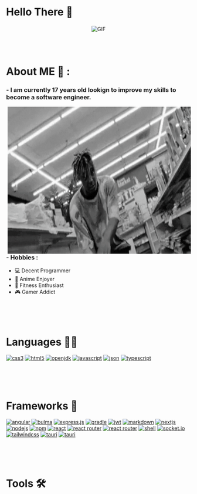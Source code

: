 # Hello There 👋

<div align="center">
    <img hight="300" width="700" alt="GIF" align="center" src="https://media.tenor.com/b8dZlh8booYAAAAC/goku-alongando.gif">
</div>

</br>
</br>
</br>

# About ME 💬 :

### - I am currently 17 years old lookign to improve my skills to become a software engineer.

<img height="400" width="500" alt="GIF" align="right" src="https://github.com/rtgamingwdt/rtgamingwdt/blob/master/assets/juice-wrld.gif">

### - Hobbies : 
- 💻 Decent Programmer
- 🥋 Anime Enjoyer
- 💪 Fitness Enthusiast
- 🎮 Gamer Addict

</br>
</br>
</br>

# Languages 👨‍💻
[<img src="https://img.shields.io/badge/CSS3-1572B6?style=for-the-badge&logo=css3&logoColor=white" alt="css3" width="100" height="50">](https://www.w3.org/Style/CSS/)
[<img src="https://img.shields.io/badge/HTML5-E34F26?style=for-the-badge&logo=html5&logoColor=white" alt="html5" width="100" height="50">](https://html.com/html5/)
[<img src="https://img.shields.io/badge/OpenJDK-ED8B00?style=for-the-badge&logo=openjdk&logoColor=white" alt="openjdk" width="125" height="50">](https://jdk.java.net/)
[<img src="https://img.shields.io/badge/JavaScript-323330?style=for-the-badge&logo=javascript&logoColor=F7DF1E" alt="javascript" width="150" height="50">](https://www.javascript.com)
[<img src="https://img.shields.io/badge/json-5E5C5C?style=for-the-badge&logo=json&logoColor=white" alt="json" width="100" height="50">](https://www.json.org/json-en.html)
[<img src="https://img.shields.io/badge/TypeScript-007ACC?style=for-the-badge&logo=typescript&logoColor=white" alt="typescript" width="150" height="50">](https://www.typescriptlang.org)

</br>
</br>
</br>

# Frameworks 🌱
[<img src="https://img.shields.io/badge/Angular-DD0031?style=for-the-badge&logo=angular&logoColor=white" alt="angular" width="125" height="50">](https://angular.io)
[<img src="https://img.shields.io/badge/Bulma-00D1B2?style=for-the-badge&logo=Bulma&logoColor=white" alt="bulma" width="100" height="50">](https://bulma.io)
[<img src="https://img.shields.io/badge/Express.js-000000?style=for-the-badge&logo=express&logoColor=white" alt="express.js" width="100" height="50">](https://expressjs.com)
[<img src="https://img.shields.io/badge/gradle-02303A?style=for-the-badge&logo=gradle&logoColor=white" alt="gradle" width="100" height="50">](https://gradle.org)
[<img src="https://img.shields.io/badge/JWT-000000?style=for-the-badge&logo=JSON%20web%20tokens&logoColor=white" alt="jwt" width="100" height="50">](https://jwt.io)
[<img src="https://img.shields.io/badge/Markdown-000000?style=for-the-badge&logo=markdown&logoColor=white" alt="markdown" width="100" height="50">](https://daringfireball.net/projects/markdown/)
[<img src="https://img.shields.io/badge/next.js-000000?style=for-the-badge&logo=nextdotjs&logoColor=white" alt="nextjs" width="100" height="50">](https://nextjs.org)
[<img src="https://img.shields.io/badge/Node.js-339933?style=for-the-badge&logo=nodedotjs&logoColor=white" alt="nodejs" width="100" height="50">](https://nodejs.org/en)
[<img src="https://img.shields.io/badge/npm-CB3837?style=for-the-badge&logo=npm&logoColor=white" alt="npm" width="100" height="50">](https://www.npmjs.com)
[<img src="https://img.shields.io/badge/React-20232A?style=for-the-badge&logo=react&logoColor=61DAFB" alt="react" width="100" height="50">](https://react.dev)
[<img src="https://img.shields.io/badge/React_Router-CA4245?style=for-the-badge&logo=react-router&logoColor=white" alt="react router" width="125" height="50">](https://reactrouter.com/en/main)
[<img src="https://img.shields.io/badge/Sass-CC6699?style=for-the-badge&logo=sass&logoColor=white" alt="react router" width="100" height="50">](https://sass-lang.com)
[<img src="https://img.shields.io/badge/Shell_Script-121011?style=for-the-badge&logo=gnu-bash&logoColor=white" alt="shell" width="150" height="50">](https://www.shellscript.sh)
[<img src="https://img.shields.io/badge/Socket.io-010101?&style=for-the-badge&logo=Socket.io&logoColor=white" alt="socket.io" width="150" height="50">](https://socket.io)
[<img src="https://img.shields.io/badge/Tailwind_CSS-38B2AC?style=for-the-badge&logo=tailwind-css&logoColor=white" alt="tailwindcss" width="150" height="50">](https://tailwindcss.com)
[<img src="https://img.shields.io/badge/Tauri-FFC131?style=for-the-badge&logo=Tauri&logoColor=white" alt="tauri" width="150" height="50">](https://tauri.app)
[<img src="https://img.shields.io/badge/ts--node-3178C6?style=for-the-badge&logo=ts-node&logoColor=white" alt="tauri" width="150" height="50">](https://typestrong.org/ts-node/)

</br>
</br>
</br>

# Tools 🛠
